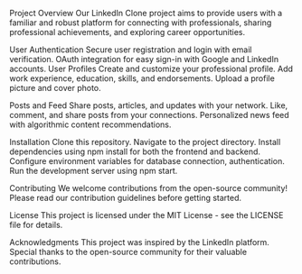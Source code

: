 Project Overview
Our LinkedIn Clone project aims to provide users with a familiar and robust platform for connecting with professionals, sharing professional achievements, and exploring career opportunities.

User Authentication
Secure user registration and login with email verification.
OAuth integration for easy sign-in with Google and LinkedIn accounts.
User Profiles
Create and customize your professional profile.
Add work experience, education, skills, and endorsements.
Upload a profile picture and cover photo.

Posts and Feed
Share posts, articles, and updates with your network.
Like, comment, and share posts from your connections.
Personalized news feed with algorithmic content recommendations.

Installation
Clone this repository.
Navigate to the project directory.
Install dependencies using npm install for both the frontend and backend.
Configure environment variables for database connection, authentication.
Run the development server using npm start.


Contributing
We welcome contributions from the open-source community! Please read our contribution guidelines before getting started.

License
This project is licensed under the MIT License - see the LICENSE file for details.

Acknowledgments
This project was inspired by the LinkedIn platform.
Special thanks to the open-source community for their valuable contributions.
